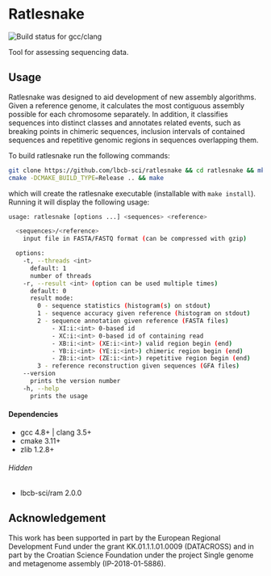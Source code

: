 # Ratlesnake

![Build status for gcc/clang](https://github.com/lbcb-sci/ratlesnake/actions/workflows/ratlesnake.yml/badge.svg)

Tool for assessing sequencing data.

## Usage

Ratlesnake was designed to aid development of new assembly algorithms. Given a reference genome, it calculates the most contiguous assembly possible for each chromosome separately. In addition, it classifies sequences into distinct classes and annotates related events, such as breaking points in chimeric sequences, inclusion intervals of contained sequences and repetitive genomic regions in sequences overlapping them.

To build ratlesnake run the following commands:

```bash
git clone https://github.com/lbcb-sci/ratlesnake && cd ratlesnake && mkdir build &&  cd build
cmake -DCMAKE_BUILD_TYPE=Release .. && make
```

which will create the ratlesnake executable (installable with `make install`). Running it will display the following usage:

```bash
usage: ratlesnake [options ...] <sequences> <reference>

  <sequences>/<reference>
    input file in FASTA/FASTQ format (can be compressed with gzip)

  options:
    -t, --threads <int>
      default: 1
      number of threads
    -r, --result <int> (option can be used multiple times)
      default: 0
      result mode:
        0 - sequence statistics (histogram(s) on stdout)
        1 - sequence accuracy given reference (histogram on stdout)
        2 - sequence annotation given reference (FASTA files)
            - XI:i:<int> 0-based id
            - XC:i:<int> 0-based id of containing read
            - XB:i:<int> (XE:i:<int>) valid region begin (end)
            - YB:i:<int> (YE:i:<int>) chimeric region begin (end)
            - ZB:i:<int> (ZE:i:<int>) repetitive region begin (end)
        3 - reference reconstruction given sequences (GFA files)
    --version
      prints the version number
    -h, --help
      prints the usage
```

#### Dependencies

- gcc 4.8+ | clang 3.5+
- cmake 3.11+
- zlib 1.2.8+

###### Hidden
- lbcb-sci/ram 2.0.0

## Acknowledgement

This work has been supported in part by the European Regional Development Fund under the grant KK.01.1.1.01.0009 (DATACROSS) and in part by the Croatian Science Foundation under the project Single genome and metagenome assembly (IP-2018-01-5886).
